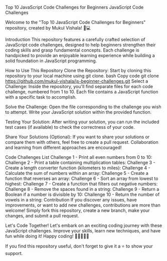 
Top 10 JavaScript Code Challenges for Beginners
JavaScript Code Challenges

Welcome to the "Top 10 JavaScript Code Challenges for Beginners" repository, created by Mukul Vishala! 🚀💻

Introduction
This repository features a carefully crafted selection of JavaScript code challenges, designed to help beginners strengthen their coding skills and grasp fundamental concepts. Each challenge is handpicked to provide an enjoyable learning experience while building a solid foundation in JavaScript programming.

How to Use This Repository
Clone the Repository: Start by cloning this repository to your local machine using git clone.
bash
Copy code
git clone https://github.com/mukul-vishala/js-beginner-challenges.git
Select a Challenge: Inside the repository, you'll find separate files for each code challenge, numbered from 1 to 10. Each file contains a JavaScript function with a specific task to accomplish.

Solve the Challenge: Open the file corresponding to the challenge you wish to attempt. Write your JavaScript solution within the provided function.

Testing Your Solution: After writing your solution, you can run the included test cases (if available) to check the correctness of your code.

Share Your Solutions (Optional): If you want to share your solutions or compare them with others, feel free to create a pull request. Collaboration and learning from different approaches are encouraged!

Code Challenges List
Challenge 1 - Print all even numbers from 0 to 10:
Challenge 2 - Print a table containing multiplication tables:
Challenge 3 - Create a length converter function (kilometers to miles):
Challenge 4 - Calculate the sum of numbers within an array:
Challenge 5 - Create a function that reverses an array:
Challenge 6 - Sort an array from lowest to highest:
Challenge 7 - Create a function that filters out negative numbers:
Challenge 8 - Remove the spaces found in a string:
Challenge 9 - Return a Boolean if a number is divisible by 10:
Challenge 10 - Return the number of vowels in a string:
Contribution
If you discover any issues, have improvements, or want to add new challenges, contributions are more than welcome! Simply fork this repository, create a new branch, make your changes, and submit a pull request.

Let's Code Together!
Let's embark on an exciting coding journey with these JavaScript challenges. Improve your skills, learn new techniques, and have fun while doing it! Happy coding! 🎉👩‍💻👨‍💻

If you find this repository useful, don't forget to give it a ⭐️ to show your support.
